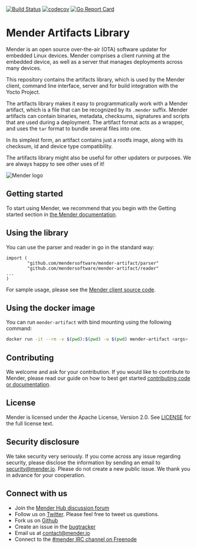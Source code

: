 [![Build Status](https://travis-ci.org/mendersoftware/mender-artifact.svg?branch=master)](https://travis-ci.org/mendersoftware/mender-artifact)
[![codecov](https://codecov.io/gh/mendersoftware/mender-artifact/branch/master/graph/badge.svg)](https://codecov.io/gh/mendersoftware/mender-artifact)
[![Go Report Card](https://goreportcard.com/badge/github.com/mendersoftware/mender-artifact)](https://goreportcard.com/report/github.com/mendersoftware/mender-artifact)

Mender Artifacts Library
==============================================

Mender is an open source over-the-air (OTA) software updater for embedded Linux
devices. Mender comprises a client running at the embedded device, as well as
a server that manages deployments across many devices.

This repository contains the artifacts library, which is used by the
Mender client, command line interface, server and for build integration with the Yocto Project.

The artifacts library makes it easy to programmatically work with a Mender artifact, which
is a file that can be recognized by its `.mender` suffix. Mender artifacts
can contain binaries, metadata, checksums, signatures and scripts that are
used during a deployment. The artifact format acts as a wrapper, and
uses the `tar` format to bundle several files into one.

In its simplest form, an artifact contains just a rootfs image,
along with its checksum, id and device type compatibility.


The artifacts library might also be useful for other updaters or
purposes. We are always happy to see other uses of it!


![Mender logo](https://mender.io/user/pages/resources/06.digital-assets/mender.io.png)


## Getting started

To start using Mender, we recommend that you begin with the Getting started
section in [the Mender documentation](https://docs.mender.io/).


## Using the library

You can use the parser and reader in go in the standard way:

```
import (
        "github.com/mendersoftware/mender-artifact/parser"
        "github.com/mendersoftware/mender-artifact/reader"
...
)
```

For sample usage, please see the [Mender client source code](https://github.com/mendersoftware/mender).

## Using the docker image

You can run `mender-artifact` with bind mounting using the following command:

```sh
docker run -it --rm -v $(pwd):$(pwd) -w $(pwd) mender-artifact <args>
```

## Contributing

We welcome and ask for your contribution. If you would like to contribute to Mender, please read our guide on how to best get started [contributing code or
documentation](https://github.com/mendersoftware/mender/blob/master/CONTRIBUTING.md).

## License

Mender is licensed under the Apache License, Version 2.0. See
[LICENSE](https://github.com/mendersoftware/artifacts/blob/master/LICENSE) for the
full license text.

## Security disclosure

We take security very seriously. If you come across any issue regarding
security, please disclose the information by sending an email to
[security@mender.io](security@mender.io). Please do not create a new public
issue. We thank you in advance for your cooperation.

## Connect with us

* Join the [Mender Hub discussion forum](https://hub.mender.io)
* Follow us on [Twitter](https://twitter.com/mender_io). Please
  feel free to tweet us questions.
* Fork us on [Github](https://github.com/mendersoftware)
* Create an issue in the [bugtracker](https://tracker.mender.io/projects/MEN)
* Email us at [contact@mender.io](mailto:contact@mender.io)
* Connect to the [#mender IRC channel on Freenode](http://webchat.freenode.net/?channels=mender)
